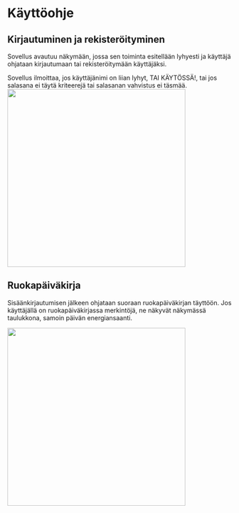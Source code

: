 # Käyttöohje

## Kirjautuminen ja rekisteröityminen

Sovellus avautuu näkymään, jossa sen toiminta esitellään lyhyesti ja käyttäjä ohjataan kirjautumaan tai 
rekisteröitymään käyttäjäksi.

Sovellus ilmoittaa, jos käyttäjänimi on liian lyhyt, TAI KÄYTÖSSÄ!, tai jos salasana ei täytä kriteerejä 
tai salasanan vahvistus ei täsmää.
<img src="https://raw.githubusercontent.com/mlkulmala/tsoha-FoodDiary/documentation/images/login.png" width="400">

## Ruokapäiväkirja

Sisäänkirjautumisen jälkeen ohjataan suoraan ruokapäiväkirjan täyttöön. Jos käyttäjällä on ruokapäiväkirjassa
merkintöjä, ne näkyvät näkymässä taulukkona, samoin päivän energiansaanti.

<img src="https://raw.githubusercontent.com/mlkulmala/tsoha-FoodDiary/documentation/images/food_search.png" width="400">


